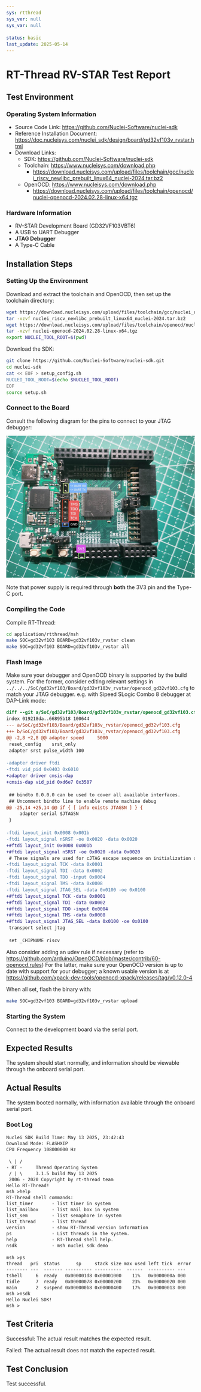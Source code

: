 ```yaml
---
sys: rtthread
sys_ver: null
sys_var: null

status: basic
last_update: 2025-05-14
---
```


# RT-Thread RV-STAR Test Report

## Test Environment

### Operating System Information

- Source Code Link: https://github.com/Nuclei-Software/nuclei-sdk
- Reference Installation Document: https://doc.nucleisys.com/nuclei_sdk/design/board/gd32vf103v_rvstar.html
- Download Links:
    - SDK: https://github.com/Nuclei-Software/nuclei-sdk
    - Toolchain: https://www.nucleisys.com/download.php
        - https://download.nucleisys.com/upload/files/toolchain/gcc/nuclei_riscv_newlibc_prebuilt_linux64_nuclei-2024.tar.bz2
    - OpenOCD: https://www.nucleisys.com/download.php
        - https://download.nucleisys.com/upload/files/toolchain/openocd/nuclei-openocd-2024.02.28-linux-x64.tgz

### Hardware Information

- RV-STAR Development Board (GD32VF103VBT6)
- A USB to UART Debugger
- **JTAG Debugger**
- A Type-C Cable

## Installation Steps

### Setting Up the Environment

Download and extract the toolchain and OpenOCD, then set up the toolchain directory:
```bash
wget https://download.nucleisys.com/upload/files/toolchain/gcc/nuclei_riscv_newlibc_prebuilt_linux64_nuclei-2024.tar.bz2
tar -xzvf nuclei_riscv_newlibc_prebuilt_linux64_nuclei-2024.tar.bz2
wget https://download.nucleisys.com/upload/files/toolchain/openocd/nuclei-openocd-2024.02.28-linux-x64.tgz
tar -xzvf nuclei-openocd-2024.02.28-linux-x64.tgz
export NUCLEI_TOOL_ROOT=$(pwd)
```

Download the SDK:
```bash
git clone https://github.com/Nuclei-Software/nuclei-sdk.git
cd nuclei-sdk
cat << EOF > setup_config.sh
NUCLEI_TOOL_ROOT=$(echo $NUCLEI_TOOL_ROOT)
EOF
source setup.sh
```

### Connect to the Board

Consult the following diagram for the pins to connect to your JTAG debugger:

![](pinout.jpg)

Note that power supply is required through **both** the 3V3 pin and the Type-C port.

### Compiling the Code

Compile RT-Thread:
```bash
cd application/rtthread/msh
make SOC=gd32vf103 BOARD=gd32vf103v_rvstar clean
make SOC=gd32vf103 BOARD=gd32vf103v_rvstar all
```

### Flash Image

Make sure your debugger and OpenOCD binary is supported by the build system.
For the former, consider editing relevant settings in `../../../SoC/gd32vf103/Board/gd32vf103v_rvstar/openocd_gd32vf103.cfg` to match your JTAG debugger.
e.g. with Sipeed SLogic Combo 8 debugger at DAP-Link mode:
```diff
diff --git a/SoC/gd32vf103/Board/gd32vf103v_rvstar/openocd_gd32vf103.cfg b/SoC/gd32vf103/Board/gd32vf103v_rvstar/openocd_gd32vf103.cfg
index 019218da..66895b18 100644
--- a/SoC/gd32vf103/Board/gd32vf103v_rvstar/openocd_gd32vf103.cfg
+++ b/SoC/gd32vf103/Board/gd32vf103v_rvstar/openocd_gd32vf103.cfg
@@ -2,8 +2,8 @@ adapter speed     5000
 reset_config    srst_only
 adapter srst pulse_width 100

-adapter driver ftdi
-ftdi vid_pid 0x0403 0x6010
+adapter driver cmsis-dap
+cmsis-dap vid_pid 0xd6e7 0x3507

 ## bindto 0.0.0.0 can be used to cover all available interfaces.
 ## Uncomment bindto line to enable remote machine debug
@@ -25,14 +25,14 @@ if { [ info exists JTAGSN ] } {
     adapter serial $JTAGSN
 }

-ftdi layout_init 0x0008 0x001b
-ftdi layout_signal nSRST -oe 0x0020 -data 0x0020
+#ftdi layout_init 0x0008 0x001b
+#ftdi layout_signal nSRST -oe 0x0020 -data 0x0020
 # These signals are used for cJTAG escape sequence on initialization only
-ftdi layout_signal TCK -data 0x0001
-ftdi layout_signal TDI -data 0x0002
-ftdi layout_signal TDO -input 0x0004
-ftdi layout_signal TMS -data 0x0008
-ftdi layout_signal JTAG_SEL -data 0x0100 -oe 0x0100
+#ftdi layout_signal TCK -data 0x0001
+#ftdi layout_signal TDI -data 0x0002
+#ftdi layout_signal TDO -input 0x0004
+#ftdi layout_signal TMS -data 0x0008
+#ftdi layout_signal JTAG_SEL -data 0x0100 -oe 0x0100
 transport select jtag

 set _CHIPNAME riscv
```

Also consider adding an udev rule if necessary (refer to https://github.com/arduino/OpenOCD/blob/master/contrib/60-openocd.rules)
For the latter, make sure your OpenOCD version is up to date with support for your debugger; a known usable version is at https://github.com/xpack-dev-tools/openocd-xpack/releases/tag/v0.12.0-4

When all set, flash the binary with:
```bash
make SOC=gd32vf103 BOARD=gd32vf103v_rvstar upload
```

### Starting the System

Connect to the development board via the serial port.

## Expected Results

The system should start normally, and information should be viewable through the onboard serial port.

## Actual Results

The system booted normally, with information available through the onboard serial port.

### Boot Log

```log
Nuclei SDK Build Time: May 13 2025, 23:42:43
Download Mode: FLASHXIP
CPU Frequency 108000000 Hz

 \ | /
- RT -     Thread Operating System
 / | \     3.1.5 build May 13 2025
 2006 - 2020 Copyright by rt-thread team
Hello RT-Thread!
msh >help
RT-Thread shell commands:
list_timer       - list timer in system
list_mailbox     - list mail box in system
list_sem         - list semaphore in system
list_thread      - list thread
version          - show RT-Thread version information
ps               - List threads in the system.
help             - RT-Thread shell help.
nsdk             - msh nuclei sdk demo

msh >ps
thread   pri  status      sp     stack size max used left tick  error
-------- ---  ------- ---------- ----------  ------  ---------- ---
tshell     6  ready   0x000001d8 0x00001000    11%   0x0000000a 000
tidle      7  ready   0x00000078 0x00000200    23%   0x00000020 000
main       2  suspend 0x000000b8 0x00000400    17%   0x00000013 000
msh >nsdk
Hello Nuclei SDK!
msh >

```

## Test Criteria

Successful: The actual result matches the expected result.

Failed: The actual result does not match the expected result.

## Test Conclusion

Test successful.
